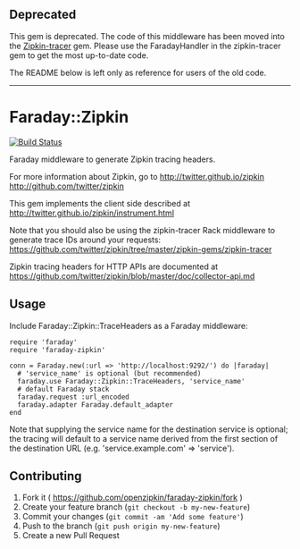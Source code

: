 ## Deprecated

This gem is deprecated.
The code of this middleware has been moved into the [Zipkin-tracer](https://github.com/openzipkin/zipkin-tracer) gem.
Please use the FaradayHandler in the zipkin-tracer gem to get the most up-to-date code.

The README below is left only as reference for users of the old code.

***


# Faraday::Zipkin

[![Build Status](https://travis-ci.org/openzipkin/faraday-zipkin.svg?branch=master)](https://travis-ci.org/openzipkin/faraday-zipkin)

Faraday middleware to generate Zipkin tracing headers.

For more information about Zipkin, go to
http://twitter.github.io/zipkin
http://github.com/twitter/zipkin

This gem implements the client side described at
http://twitter.github.io/zipkin/instrument.html

Note that you should also be using the zipkin-tracer Rack middleware
to generate trace IDs around your requests:
https://github.com/twitter/zipkin/tree/master/zipkin-gems/zipkin-tracer

Zipkin tracing headers for HTTP APIs are documented at
https://github.com/twitter/zipkin/blob/master/doc/collector-api.md

## Usage

Include Faraday::Zipkin::TraceHeaders as a Faraday middleware:

    require 'faraday'
    require 'faraday-zipkin'

    conn = Faraday.new(:url => 'http://localhost:9292/') do |faraday|
      # 'service_name' is optional (but recommended)
      faraday.use Faraday::Zipkin::TraceHeaders, 'service_name'
      # default Faraday stack
      faraday.request :url_encoded
      faraday.adapter Faraday.default_adapter
    end

Note that supplying the service name for the destination service is
optional; the tracing will default to a service name derived from the
first section of the destination URL (e.g. 'service.example.com' =>
'service').

## Contributing

1. Fork it ( https://github.com/openzipkin/faraday-zipkin/fork )
2. Create your feature branch (`git checkout -b my-new-feature`)
3. Commit your changes (`git commit -am 'Add some feature'`)
4. Push to the branch (`git push origin my-new-feature`)
5. Create a new Pull Request
